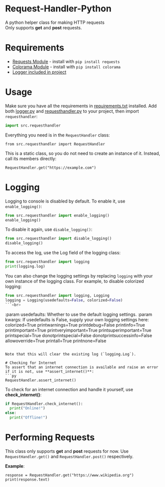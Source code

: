 # Request-Handler-Python
A python helper class for making HTTP requests<br>
Only supports **get** and **post** requests.

# Requirements
- [Requests Module](https://pypi.org/project/requests/) - install with `pip install requests`
- [Colorama Module](https://pypi.org/project/colorama/) - install with `pip install colorama`
- [Logger included in project](https://github.com/HorridModz/Request-Handler-Python/blob/main/logger.py)

# Usage
Make sure you have all the requirements in [requirements.txt](https://github.com/HorridModz/Request-Handler-Python/blob/main/requirements.txt) installed.
Add both [logger.py](https://github.com/HorridModz/Request-Handler-Python/blob/main/logger.py) and [requesthandler.py](https://github.com/HorridModz/Request-Handler-Python/blob/main/requesthandler.py) to your project, then import `requesthandler`:
```py
import src.requesthandler
```

Everything you need is in the `RequestHandler` class:

```
from src.requesthandler import RequestHandler
```

This is a static class, so you do not need to create an instance of it. Instead, call its members directly:

```
RequestHandler.get("https://example.com")
```

# Logging
Logging to console is disabled by default. To enable it, use `enable_logging()`:
```py
from src.requesthandler import enable_logging()
enable_logging()
```

To disable it again, use `disable_logging()`:
```py
from src.requesthandler import disable_logging()
disable_logging()
```

To access the log, use the Log field of the logging class:

```py
from src.requesthandler import logging
print(logging.log)
```

You can also change the logging settings by replacing `logging` with your own instance of the logging class. For example, to disable colorized logging:
```py
from src.requesthandler import logging, Logging
logging = Logging(usedefaults=False, colorized=False)
```<br>
```
:param usedefaults: Whether to use the default logging settings.
:param kwargs: If usedefaults is False, supply your own logging settings here:
    colorized=True
    printwarnings=True
    printdebug=False
    printinfo=True
    printimportant=True
    printveryimportant=True
    printsuperimportant=True
    printspecial=True
    donotprintspecial=False
    donotprintsuccessinfo=False
    allowoverride=True
    printall=True
    printnone=False
```

Note that this will clear the existing log (`logging.Log`).

# Checking for Internet
To assert that an internet connection is available and raise an error if it is not, use **assert_internet()**:
```py
RequestHandler.assert_internet()
```

To check for an internet connection and handle it yourself, use **check_internet()**:
```py
if RequestHandler.check_internet():
  print("Online!")
else:
  print("Offline!")
```

# Performing Requests
This class only supports **get** and **post** requests for now.
Use `RequestHandler.get()` and `RequestHandler.post()` respectively.

**Example**:
```
response = RequestHandler.get("https://www.wikipedia.org")
print(response.text)
```
